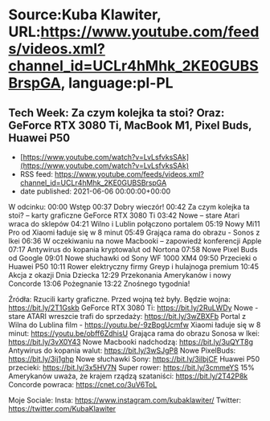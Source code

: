 # Source:Kuba Klawiter, URL:https://www.youtube.com/feeds/videos.xml?channel_id=UCLr4hMhk_2KE0GUBSBrspGA, language:pl-PL

## Tech Week: Za czym kolejka ta stoi? Oraz: GeForce RTX 3080 Ti, MacBook M1, Pixel Buds, Huawei P50
 - [https://www.youtube.com/watch?v=LvLsfvksSAk](https://www.youtube.com/watch?v=LvLsfvksSAk)
 - RSS feed: https://www.youtube.com/feeds/videos.xml?channel_id=UCLr4hMhk_2KE0GUBSBrspGA
 - date published: 2021-06-06 00:00:00+00:00

W odcinku:
00:00 Wstęp
00:37 Dobry wieczór!
00:42 Za czym kolejka ta stoi? – karty graficzne GeForce RTX 3080 Ti
03:42 Nowe – stare Atari wraca do sklepów
04:21 Wilno i Lublin połączono portalem
05:19 Nowy Mi11 Pro od Xiaomi ładuje się w 8 minut
05:49 Grająca rama do obrazu - Sonos z Ikei
06:36 W oczekiwaniu na nowe Macbooki – zapowiedź konferencji Apple
07:17 Antywirus do kopania kryptowalut od Nortona
07:58 Nowe Pixel Buds od Google
09:01 Nowe słuchawki od Sony WF 1000 XM4
09:50 Przecieki o Huawei P50
10:11 Rower elektryczny firmy Greyp i hulajnoga premium
10:45 Akcja z okazji Dnia Dziecka
12:29 Przekonania Amerykanów i nowy Concorde
13:06 Pożegnanie
13:22 Znośnego tygodnia!

Źródła:
Rzucili karty graficzne. Przed wojną też były. Będzie wojna: https://bit.ly/2T1Gskb
GeForce RTX 3080 Ti: https://bit.ly/2RuLWDy
Nowe - stare ATARI wreszcie trafi do sprzedaży: https://bit.ly/3wZBXFb
Portal z Wilna do Lublina film - https://youtu.be/-9zBpgUcmfw
Xiaomi ładuje się w 8 minut: https://youtu.be/obff6ZdhisU
Grająca rama do obrazu Sonosa w Ikei: https://bit.ly/3vX0Y43
Nowe Macbooki nadchodzą: https://bit.ly/3uQYT8g
Antywirus do kopania walut: https://bit.ly/3wSJgP8
Nowe PixelBuds: https://bit.ly/3ij1ghp
Nowe słuchawki Sony: https://bit.ly/3ilbjCF
Huawei P50 przecieki: https://bit.ly/3x5HV7N
Super rower: https://bit.ly/3cmmeYS
15% Amerykanów uważa, że krajem rządzą szataniści: https://bit.ly/2T42P8k
Concorde powraca: https://cnet.co/3uV6ToL

Moje Sociale: 
Insta: https://www.instagram.com/kubaklawiter/
Twitter: https://twitter.com/KubaKlawiter

